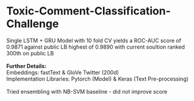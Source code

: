 # Toxic-Comment-Classification-Challenge

Single LSTM + GRU Model with 10 fold CV yields a ROC-AUC score of 0.9871 against public LB highest of 0.9890 with current soultion ranked 300th on public LB <br />
<br />
**Further Details:** <br />
Embeddings: fastText & GloVe Twitter (200d) <br />
Implementation Libraries: Pytorch (Model) & Keras (Text Pre-processing) <br />
<br />
Tried ensembling with NB-SVM baseline - did not improve score <br />
